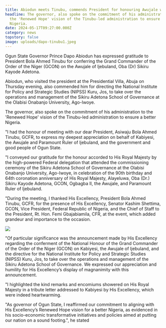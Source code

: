 ```yaml
---
title: Abiodun meets Tinubu, commends President for honouring Awujale with GCON
headline: The governor, also spoke on the commitment of his administration to
  the 'Renewed Hope' vision of the Tinubu-led administration to ensure a better
  Nigeria.
date: 2024-05-17T09:27:00.000Z
category: news
topstory: false
image: uploads/dapo-tinubu1.jpeg
---
```

Ogun State Governor Prince Dapo Abiodun has expressed gratitude to President Bola Ahmed Tinubu for conferring  the Grand Commander of the Order of the Niger (GCON) on the Awujale of Ijebuland,  Oba (Dr) Sikiru Kayode Adetona.

Abiodun, who visited the president at the Presidential Villa, Abuja on Thursday evening, also commended him for directing the National Institute for Policy and Strategic Studies (NIPSS) Kuru, Jos, to take over the operations and management of the Sikiru Adetona School of Governance at the Olabisi Onabanjo University, Ago-Iwoye.

The governor, also spoke on the commitment of his administration to the 'Renewed Hope' vision of the Tinubu-led administration to ensure a better Nigeria.

"I had the honour of meeting with our dear President, Asiwaju Bola Ahmed Tinubu, GCFR, to express my deepest appreciation on behalf of Kabiyesi, the Awujale and Paramount Ruler of Ijebuland, and the government and good people of Ogun State.

"I conveyed our gratitude for the honour accorded to His Royal Majesty by the high-powered Federal delegation that attended the commissioning ceremony of the Sikiru Adetona School of Governance at the Olabisi Onabanjo University, Ago-Iwoye, in celebration of the 90th birthday and 64th coronation anniversary of His Royal Majesty, Alayeluwa, Oba (Dr.) Sikiru Kayode Adetona, GCON, Ogbagba II, the Awujale, and Paramount Ruler of Ijebuland.

"During the meeting, I thanked His Excellency, President Bola Ahmed Tinubu, GCFR, for the presence of His Excellency, Senator Kashim Shettima, GCON, Vice President, Federal Republic of Nigeria, and the Chief of Staff to the President, Rt. Hon. Femi Gbajabiamila, CFR, at the event, which added grandeur and importance to the occasion.

![](https://www.thegatewaypeople.com/uploads/dapo-tinubu.jpeg)

"Of particular significance was the announcement made by His Excellency regarding the conferment of the National Honour of the Grand Commander of the Order of the Niger (GCON) on Kabiyesi, the Awujale of Ijebuland, and the directive for the National Institute for Policy and Strategic Studies (NIPSS) Kuru, Jos, to take over the operations and management of the Sikiru Adetona School of Governance. We expressed our appreciation and humility for His Excellency’s display of magnanimity with this announcement.

"I highlighted the kind remarks and encomiums showered on His Royal Majesty in a tribute letter addressed to Kabiyesi by His Excellency, which were indeed heartwarming.

"As governor of Ogun State, I reaffirmed our commitment to aligning with His Excellency’s Renewed Hope vision for a better Nigeria, as evidenced in his socio-economic transformative initiatives and policies aimed at putting our nation on a sound footing.", he stated
